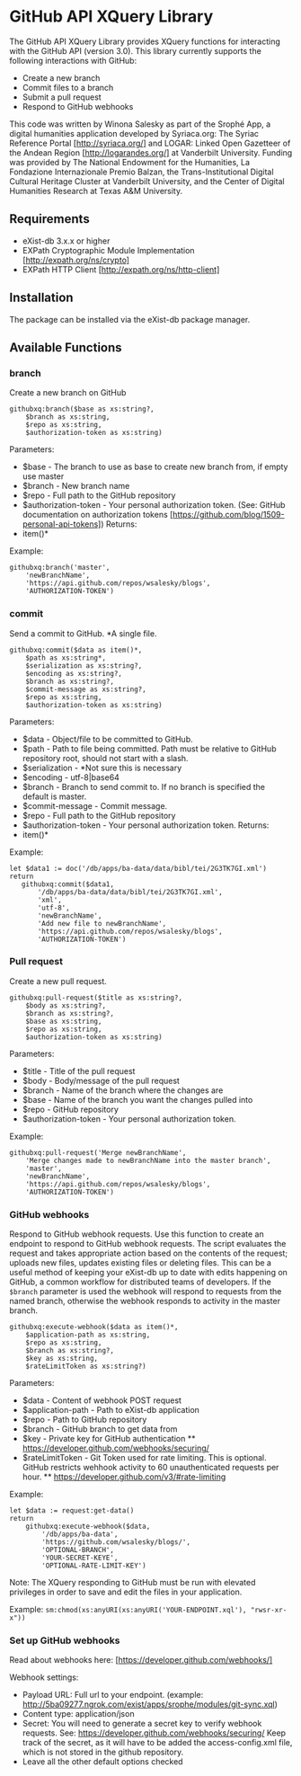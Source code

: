 
# GitHub API XQuery Library
The GitHub API XQuery Library provides XQuery functions for interacting with the GitHub API (version 3.0). 
This library currently supports the following interactions with GitHub: 
* Create a new branch
* Commit files to a branch
* Submit a pull request
* Respond to GitHub webhooks 

This code was written by Winona Salesky as part of the Srophé App, a digital humanities application 
developed by Syriaca.org: The Syriac Reference Portal [http://syriaca.org/] and LOGAR: Linked Open Gazetteer of the 
Andean Region [http://logarandes.org/] at Vanderbilt University. Funding was provided by The National Endowment for the Humanities, 
La Fondazione Internazionale Premio Balzan, the Trans-Institutional Digital Cultural Heritage Cluster at Vanderbilt University, 
and the Center of Digital Humanities Research at Texas A&M University. 
 
## Requirements
* eXist-db 3.x.x or higher
* EXPath Cryptographic Module Implementation [http://expath.org/ns/crypto]
* EXPath HTTP Client [http://expath.org/ns/http-client]

## Installation
The package can be installed via the eXist-db package manager. 

## Available Functions

### branch 
Create a new branch on GitHub

```
githubxq:branch($base as xs:string?, 
    $branch as xs:string, 
    $repo as xs:string, 
    $authorization-token as xs:string)
```    

Parameters:
 * $base - The branch to use as base to create new branch from, if empty use master
 * $branch - New branch name
 * $repo - Full path to the GitHub repository
 * $authorization-token - Your personal authorization token. (See: GitHub documentation on authorization tokens [https://github.com/blog/1509-personal-api-tokens])
Returns:
 * item()*

Example:
``` 
githubxq:branch('master', 
    'newBranchName', 
    'https://api.github.com/repos/wsalesky/blogs', 
    'AUTHORIZATION-TOKEN')
```
  
### commit 
Send a commit to GitHub. *A single file.
```
githubxq:commit($data as item()*, 
    $path as xs:string*, 
    $serialization as xs:string?,
    $encoding as xs:string?,
    $branch as xs:string?, 
    $commit-message as xs:string?, 
    $repo as xs:string,
    $authorization-token as xs:string)
```

Parameters:
* $data - Object/file to be committed to GitHub.
* $path - Path to file being committed.  Path must be relative to GitHub repository root, should not start with a slash.
* $serialization - *Not sure this is necessary
* $encoding - utf-8|base64
* $branch - Branch to send commit to. If no branch is specified the default is master.
* $commit-message - Commit message.
* $repo - Full path to the GitHub repository
* $authorization-token - Your personal authorization token.
Returns:
 * item()*
 
Example:
 ```
let $data1 := doc('/db/apps/ba-data/data/bibl/tei/2G3TK7GI.xml')
return 
    githubxq:commit($data1, 
        '/db/apps/ba-data/data/bibl/tei/2G3TK7GI.xml', 
        'xml',
        'utf-8',
        'newBranchName',
        'Add new file to newBranchName',
        'https://api.github.com/repos/wsalesky/blogs',
        'AUTHORIZATION-TOKEN') 
 ```
 
### Pull request 
Create a new pull request.

```
githubxq:pull-request($title as xs:string?, 
    $body as xs:string?, 
    $branch as xs:string?, 
    $base as xs:string, 
    $repo as xs:string, 
    $authorization-token as xs:string)
```
    
Parameters:
* $title - Title of the pull request
* $body - Body/message of the pull request
* $branch - Name of the branch where the changes are
* $base - Name of the branch you want the changes pulled into 
* $repo - GitHub repository
* $authorization-token - Your personal authorization token.

Example: 
```
githubxq:pull-request('Merge newBranchName', 
    'Merge changes made to newBranchName into the master branch', 
    'master', 
    'newBranchName', 
    'https://api.github.com/repos/wsalesky/blogs', 
    'AUTHORIZATION-TOKEN')
```

### GitHub webhooks
Respond to GitHub webhook requests. Use this function to create an endpoint to respond to GitHub webhook requests. 
The script evaluates the request and takes appropriate action based on the contents of the request; uploads new files, updates existing files or deleting files.
This can be a useful method of keeping your eXist-db up to date with edits happening on GitHub, a common workflow for distributed teams 
of developers. If the `$branch` parameter is used the webhook will respond to requests from the named branch, otherwise the webhook 
responds to activity in the master branch. 

```
githubxq:execute-webhook($data as item()*, 
    $application-path as xs:string, 
    $repo as xs:string, 
    $branch as xs:string?, 
    $key as xs:string, 
    $rateLimitToken as xs:string?)
```

Parameters:
* $data - Content of webhook POST request 
* $application-path - Path to eXist-db application 
* $repo - Path to GitHub repository
* $branch - GitHub branch to get data from
* $key - Private key for GitHub authentication 
**          https://developer.github.com/webhooks/securing/
* $rateLimitToken -  Git Token used for rate limiting. This is optional. 
GitHub restricts wehhook activity to 60 unauthenticated requests per hour. 
**         https://developer.github.com/v3/#rate-limiting

Example: 
```
let $data := request:get-data()
return 
    githubxq:execute-webhook($data, 
        '/db/apps/ba-data',  
        'https://github.com/wsalesky/blogs/', 
        'OPTIONAL-BRANCH', 
        'YOUR-SECRET-KEYE', 
        'OPTIONAL-RATE-LIMIT-KEY')
```

Note: The XQuery responding to GitHub must be run with elevated privileges in order to save and edit the files in your application. 

Example: ` sm:chmod(xs:anyURI(xs:anyURI('YOUR-ENDPOINT.xql'), "rwsr-xr-x")) `

### Set up GitHub webhooks
Read about webhooks here: [https://developer.github.com/webhooks/]

Webhook settings: 

* Payload URL:  Full url to your endpoint. (example: http://5ba09277.ngrok.com/exist/apps/srophe/modules/git-sync.xql)
* Content type: application/json
* Secret: You will need to generate a secret key to verify webhook requests. See: https://developer.github.com/webhooks/securing/
Keep track of the secret, as it will have to be added the access-config.xml file, which is not stored in the github repository. 
* Leave all the other default options checked

